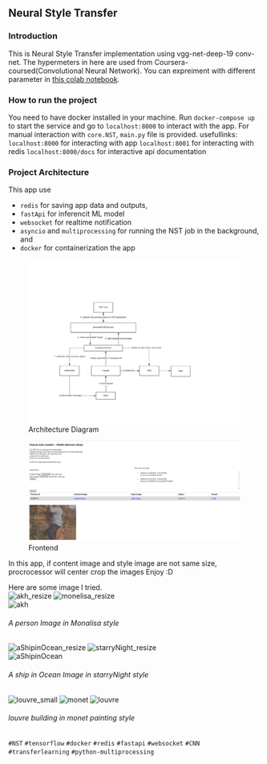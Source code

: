 ## Neural Style Transfer

### Introduction

This is Neural Style Transfer implementation using vgg-net-deep-19 conv-net. The hypermeters in here are used from Coursera-coursed(Convolutional Neural Network). You can expreiment with different parameter in [this colab notebook](https://colab.research.google.com/github/yeaung276/NeuralStyleTransfer/blob/master/NeuralStyleTransfer.ipynb).

### How to run the project

You need to have docker installed in your machine. Run
`docker-compose up`
to start the service and go to
`localhost:8000` to interact with the app. For manual interaction with `core.NST`, `main.py` file is provided.
usefullinks:
`localhost:8000` for interacting with app
`localhost:8001` for interacting with redis 
`localhost:8000/docs` for interactive api documentation

### Project Architecture
This app use 
- `redis` for saving app data and outputs,
- `fastApi` for inferencit ML model
- `websocket` for realtime notification
- `asyncio` and `multiprocessing` for running the NST job in the background, and
- `docker` for containerization the app

<figure>
  <img src="https://github.com/yeaung276/NeuralStyleTransfer/blob/master/docs/app_architecture.png?raw=True" alt="architecture-diagram"/>
  <figcaption>Architecture Diagram</figcaption>
</figure>

<figure>
  <img src="https://github.com/yeaung276/NeuralStyleTransfer/blob/master/docs/app_frontend.png?raw=True"/>
  <figcaption>Frontend</figcaption>
</figure>

In this app, if content image and style image are not same size, procrocessor will center crop the images
Enjoy :D<br>

Here are some image I tried.<br>
![akh_resize](https://user-images.githubusercontent.com/58524393/89060005-35368580-d388-11ea-9572-a44edcb75cd0.jpg)
![monelisa_resize](https://user-images.githubusercontent.com/58524393/89060014-3798df80-d388-11ea-963d-3b8e22fbf4da.jpg)<br>
![akh](https://user-images.githubusercontent.com/58524393/89059967-29e35a00-d388-11ea-969e-9d4d2dc5d5a9.jpg)<br>
###### A person Image in Monalisa style <br>

![aShipinOcean_resize](https://user-images.githubusercontent.com/58524393/89060222-ae35dd00-d388-11ea-854e-3bacd16257af.jpeg)
![starryNight_resize](https://user-images.githubusercontent.com/58524393/89060232-b130cd80-d388-11ea-8265-c9d0d83d6c79.jpg)<br>
![aShipinOcean](https://user-images.githubusercontent.com/58524393/89060258-ba219f00-d388-11ea-9ace-25da9e5ee9ec.jpg)<br>
###### A ship in Ocean Image in starryNight style<br>

![louvre_small](https://user-images.githubusercontent.com/58524393/89060494-22708080-d389-11ea-91c7-57ee51314a4f.jpg)
![monet](https://user-images.githubusercontent.com/58524393/89060502-24d2da80-d389-11ea-9fb8-af1e3a4fbc59.jpg)
![louvre](https://user-images.githubusercontent.com/58524393/89060512-27cdcb00-d389-11ea-8940-3756c7b0d30e.jpg)
###### louvre building in monet painting style

`#NST` `#tensorflow` `#docker` `#redis` `#fastapi` `#websocket` `#CNN` `#transferlearning` `#python-multiprocessing`

